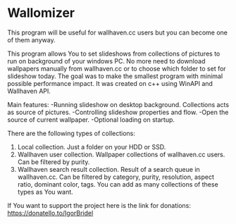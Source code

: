 # Wallomizer

This program will be useful for wallhaven.cc users but you can become one of them anyway.

This program allows You to set slideshows from collections of pictures to run on background of your windows PC.
No more need to download wallpapers manually from wallhaven.cc or to choose which folder to set for slideshow today.
The goal was to make the smallest program with minimal possible performance impact.
It was created on c++ using WinAPI and Wallhaven API.

Main features:
-Running slideshow on desktop background. Collections acts as source of pictures.
-Controlling slideshow properties and flow.
-Open the source of current wallpaper.
-Optional loading on startup.

There are the following types of collections:
1. Local collection.
Just a folder on your HDD or SSD.
2. Wallhaven user collection.
Wallpaper collections of wallhaven.cc users. Can be filtered by purity.
3. Wallhaven search result collection.
Result of a search queue in wallhaven.cc. Can be filtered by category, purity, resolution, aspect ratio, dominant color, tags.
You can add as many collections of these types as You want.

If You want to support the project here is the link for donations:
https://donatello.to/IgorBridel
